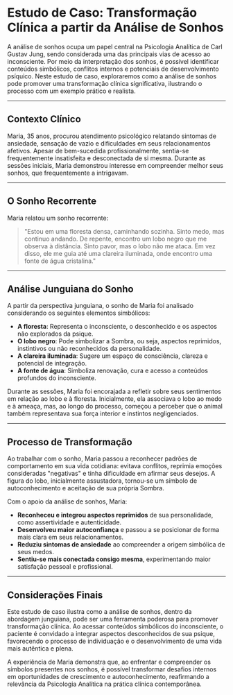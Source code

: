 
# Estudo de Caso: Transformação Clínica a partir da Análise de Sonhos

A análise de sonhos ocupa um papel central na Psicologia Analítica de Carl Gustav Jung, sendo considerada uma das principais vias de acesso ao inconsciente. Por meio da interpretação dos sonhos, é possível identificar conteúdos simbólicos, conflitos internos e potenciais de desenvolvimento psíquico. Neste estudo de caso, exploraremos como a análise de sonhos pode promover uma transformação clínica significativa, ilustrando o processo com um exemplo prático e realista.

---

## Contexto Clínico

Maria, 35 anos, procurou atendimento psicológico relatando sintomas de ansiedade, sensação de vazio e dificuldades em seus relacionamentos afetivos. Apesar de bem-sucedida profissionalmente, sentia-se frequentemente insatisfeita e desconectada de si mesma. Durante as sessões iniciais, Maria demonstrou interesse em compreender melhor seus sonhos, que frequentemente a intrigavam.

---

## O Sonho Recorrente

Maria relatou um sonho recorrente:

> "Estou em uma floresta densa, caminhando sozinha. Sinto medo, mas continuo andando. De repente, encontro um lobo negro que me observa à distância. Sinto pavor, mas o lobo não me ataca. Em vez disso, ele me guia até uma clareira iluminada, onde encontro uma fonte de água cristalina."

---

## Análise Junguiana do Sonho

A partir da perspectiva junguiana, o sonho de Maria foi analisado considerando os seguintes elementos simbólicos:

- **A floresta**: Representa o inconsciente, o desconhecido e os aspectos não explorados da psique.
- **O lobo negro**: Pode simbolizar a Sombra, ou seja, aspectos reprimidos, instintivos ou não reconhecidos da personalidade.
- **A clareira iluminada**: Sugere um espaço de consciência, clareza e potencial de integração.
- **A fonte de água**: Simboliza renovação, cura e acesso a conteúdos profundos do inconsciente.

Durante as sessões, Maria foi encorajada a refletir sobre seus sentimentos em relação ao lobo e à floresta. Inicialmente, ela associava o lobo ao medo e à ameaça, mas, ao longo do processo, começou a perceber que o animal também representava sua força interior e instintos negligenciados.

---

## Processo de Transformação

Ao trabalhar com o sonho, Maria passou a reconhecer padrões de comportamento em sua vida cotidiana: evitava conflitos, reprimia emoções consideradas "negativas" e tinha dificuldade em afirmar seus desejos. A figura do lobo, inicialmente assustadora, tornou-se um símbolo de autoconhecimento e aceitação de sua própria Sombra.

Com o apoio da análise de sonhos, Maria:

- **Reconheceu e integrou aspectos reprimidos** de sua personalidade, como assertividade e autenticidade.
- **Desenvolveu maior autoconfiança** e passou a se posicionar de forma mais clara em seus relacionamentos.
- **Reduziu sintomas de ansiedade** ao compreender a origem simbólica de seus medos.
- **Sentiu-se mais conectada consigo mesma**, experimentando maior satisfação pessoal e profissional.

---

## Considerações Finais

Este estudo de caso ilustra como a análise de sonhos, dentro da abordagem junguiana, pode ser uma ferramenta poderosa para promover transformação clínica. Ao acessar conteúdos simbólicos do inconsciente, o paciente é convidado a integrar aspectos desconhecidos de sua psique, favorecendo o processo de individuação e o desenvolvimento de uma vida mais autêntica e plena.

A experiência de Maria demonstra que, ao enfrentar e compreender os símbolos presentes nos sonhos, é possível transformar desafios internos em oportunidades de crescimento e autoconhecimento, reafirmando a relevância da Psicologia Analítica na prática clínica contemporânea.
```

